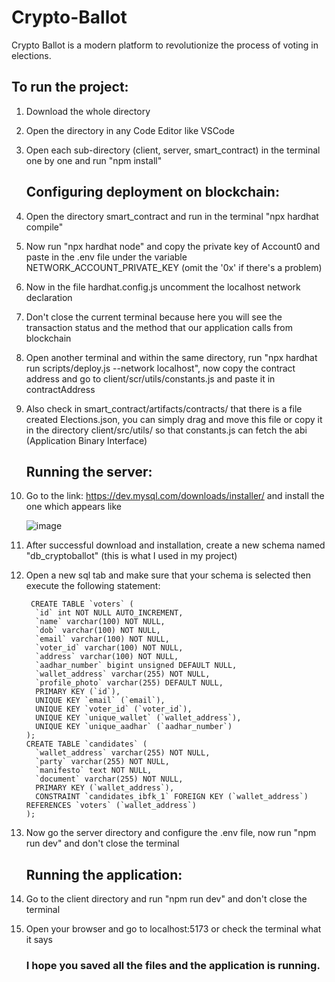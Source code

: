 # Crypto-Ballot
Crypto Ballot is a modern platform to revolutionize the process of voting in elections.

## To run the project:
1. Download the whole directory
2. Open the directory in any Code Editor like VSCode
3. Open each sub-directory (client, server, smart_contract) in the terminal one by one and run "npm install"
   
   ## Configuring deployment on blockchain:
4. Open the directory smart_contract and run in the terminal "npx hardhat compile"
5. Now run "npx hardhat node" and copy the private key of Account0 and paste in the .env file under the variable NETWORK_ACCOUNT_PRIVATE_KEY (omit the '0x' if there's a problem)
6. Now in the file hardhat.config.js uncomment the localhost network declaration
7. Don't close the current terminal because here you will see the transaction status and the method that our application calls from blockchain
8. Open another terminal and within the same directory, run "npx hardhat run scripts/deploy.js --network localhost", now copy the contract address and go to client/scr/utils/constants.js and paste it in contractAddress
9. Also check in smart_contract/artifacts/contracts/ that there is a file created Elections.json, you can simply drag and move this file or copy it in the directory client/src/utils/ so that constants.js can fetch the abi (Application Binary Interface)
    
    ## Running the server:
10. Go to the link: https://dev.mysql.com/downloads/installer/ and install the one which appears like
    

    
     ![image](https://github.com/user-attachments/assets/aef10ed8-fa48-4f91-b063-129a138711c5)


11. After successful download and installation, create a new schema named "db_cryptoballot" (this is what I used in my project)
12. Open a new sql tab and make sure that your schema is selected then execute the following statement:

    
         CREATE TABLE `voters` (
          `id` int NOT NULL AUTO_INCREMENT,
          `name` varchar(100) NOT NULL,
          `dob` varchar(100) NOT NULL,
          `email` varchar(100) NOT NULL,
          `voter_id` varchar(100) NOT NULL,
          `address` varchar(100) NOT NULL,
          `aadhar_number` bigint unsigned DEFAULT NULL,
          `wallet_address` varchar(255) NOT NULL,
          `profile_photo` varchar(255) DEFAULT NULL,
          PRIMARY KEY (`id`),
          UNIQUE KEY `email` (`email`),
          UNIQUE KEY `voter_id` (`voter_id`),
          UNIQUE KEY `unique_wallet` (`wallet_address`),
          UNIQUE KEY `unique_aadhar` (`aadhar_number`)
        );
        CREATE TABLE `candidates` (
          `wallet_address` varchar(255) NOT NULL,
          `party` varchar(255) NOT NULL,
          `manifesto` text NOT NULL,
          `document` varchar(255) NOT NULL,
          PRIMARY KEY (`wallet_address`),
          CONSTRAINT `candidates_ibfk_1` FOREIGN KEY (`wallet_address`) REFERENCES `voters` (`wallet_address`)
        );
    
13. Now go the server directory and configure the .env file, now run "npm run dev" and don't close the terminal

    ## Running the application:
14. Go to the client directory and run "npm run dev" and don't close the terminal
15. Open your browser and go to localhost:5173 or check the terminal what it says


    ### I hope you saved all the files and the application is running. 
